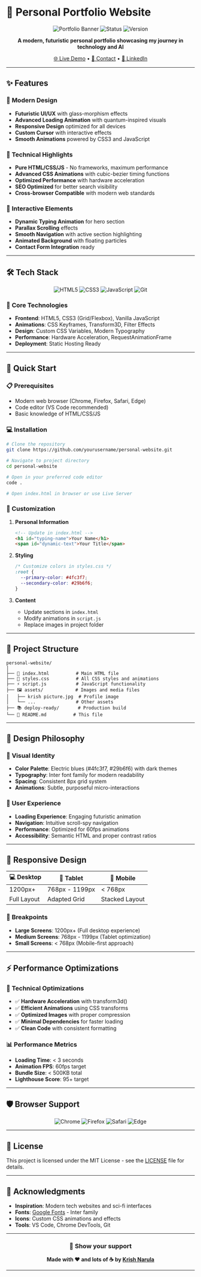 # 🚀 Personal Portfolio Website

<div align="center">

![Portfolio Banner](https://img.shields.io/badge/Portfolio-Krish%20Narula-4fc3f7?style=for-the-badge&logo=react&logoColor=white)
![Status](https://img.shields.io/badge/Status-Live-brightgreen?style=for-the-badge)
![Version](https://img.shields.io/badge/Version-2.0-blue?style=for-the-badge)

**A modern, futuristic personal portfolio showcasing my journey in technology and AI**

[🌐 Live Demo](https://krishnarula.dev) • [📧 Contact](mailto:your-email@domain.com) • [💼 LinkedIn](https://linkedin.com/in/yourprofile)

</div>

---

## ✨ Features

### 🎨 **Modern Design**
- **Futuristic UI/UX** with glass-morphism effects
- **Advanced Loading Animation** with quantum-inspired visuals
- **Responsive Design** optimized for all devices
- **Custom Cursor** with interactive effects
- **Smooth Animations** powered by CSS3 and JavaScript

### 🔧 **Technical Highlights**
- **Pure HTML/CSS/JS** - No frameworks, maximum performance
- **Advanced CSS Animations** with cubic-bezier timing functions
- **Optimized Performance** with hardware acceleration
- **SEO Optimized** for better search visibility
- **Cross-browser Compatible** with modern web standards

### 🌟 **Interactive Elements**
- **Dynamic Typing Animation** for hero section
- **Parallax Scrolling** effects
- **Smooth Navigation** with active section highlighting
- **Animated Background** with floating particles
- **Contact Form Integration** ready

---

## 🛠️ Tech Stack

<div align="center">

![HTML5](https://img.shields.io/badge/HTML5-E34F26?style=for-the-badge&logo=html5&logoColor=white)
![CSS3](https://img.shields.io/badge/CSS3-1572B6?style=for-the-badge&logo=css3&logoColor=white)
![JavaScript](https://img.shields.io/badge/JavaScript-F7DF1E?style=for-the-badge&logo=javascript&logoColor=black)
![Git](https://img.shields.io/badge/Git-F05032?style=for-the-badge&logo=git&logoColor=white)

</div>

### 🎯 **Core Technologies**
- **Frontend**: HTML5, CSS3 (Grid/Flexbox), Vanilla JavaScript
- **Animations**: CSS Keyframes, Transform3D, Filter Effects
- **Design**: Custom CSS Variables, Modern Typography
- **Performance**: Hardware Acceleration, RequestAnimationFrame
- **Deployment**: Static Hosting Ready

---

## 🚀 Quick Start

### 📋 Prerequisites
- Modern web browser (Chrome, Firefox, Safari, Edge)
- Code editor (VS Code recommended)
- Basic knowledge of HTML/CSS/JS

### 💻 Installation

```bash
# Clone the repository
git clone https://github.com/yourusername/personal-website.git

# Navigate to project directory
cd personal-website

# Open in your preferred code editor
code .

# Open index.html in browser or use Live Server
```

### 🔧 Customization

1. **Personal Information**
   ```html
   <!-- Update in index.html -->
   <h1 id="typing-name">Your Name</h1>
   <span id="dynamic-text">Your Title</span>
   ```

2. **Styling**
   ```css
   /* Customize colors in styles.css */
   :root {
     --primary-color: #4fc3f7;
     --secondary-color: #29b6f6;
   }
   ```

3. **Content**
   - Update sections in `index.html`
   - Modify animations in `script.js`
   - Replace images in project folder

---

## 📁 Project Structure

```
personal-website/
│
├── 📄 index.html          # Main HTML file
├── 🎨 styles.css          # All CSS styles and animations
├── ⚡ script.js           # JavaScript functionality
├── 🖼️ assets/            # Images and media files
│   ├── krish picture.jpg  # Profile image
│   └── ...               # Other assets
├── 📚 deploy-ready/       # Production build
└── 📖 README.md          # This file
```

---

## 🎨 Design Philosophy

### 🌟 **Visual Identity**
- **Color Palette**: Electric blues (#4fc3f7, #29b6f6) with dark themes
- **Typography**: Inter font family for modern readability
- **Spacing**: Consistent 8px grid system
- **Animations**: Subtle, purposeful micro-interactions

### 🚀 **User Experience**
- **Loading Experience**: Engaging futuristic animation
- **Navigation**: Intuitive scroll-spy navigation
- **Performance**: Optimized for 60fps animations
- **Accessibility**: Semantic HTML and proper contrast ratios

---

## 📱 Responsive Design

<div align="center">

| 💻 Desktop | 📱 Tablet | 📱 Mobile |
|------------|-----------|-----------|
| 1200px+ | 768px - 1199px | < 768px |
| Full Layout | Adapted Grid | Stacked Layout |

</div>

### 📐 **Breakpoints**
- **Large Screens**: 1200px+ (Full desktop experience)
- **Medium Screens**: 768px - 1199px (Tablet optimization)
- **Small Screens**: < 768px (Mobile-first approach)

---

## ⚡ Performance Optimizations

### 🔧 **Technical Optimizations**
- ✅ **Hardware Acceleration** with transform3d()
- ✅ **Efficient Animations** using CSS transforms
- ✅ **Optimized Images** with proper compression
- ✅ **Minimal Dependencies** for faster loading
- ✅ **Clean Code** with consistent formatting

### 📊 **Performance Metrics**
- **Loading Time**: < 3 seconds
- **Animation FPS**: 60fps target
- **Bundle Size**: < 500KB total
- **Lighthouse Score**: 95+ target

---

## 🛡️ Browser Support

<div align="center">

![Chrome](https://img.shields.io/badge/Chrome-90+-brightgreen?style=flat-square&logo=google-chrome)
![Firefox](https://img.shields.io/badge/Firefox-88+-brightgreen?style=flat-square&logo=firefox)
![Safari](https://img.shields.io/badge/Safari-14+-brightgreen?style=flat-square&logo=safari)
![Edge](https://img.shields.io/badge/Edge-90+-brightgreen?style=flat-square&logo=microsoft-edge)

</div>

---


## 📄 License

This project is licensed under the MIT License - see the [LICENSE](LICENSE) file for details.

---

## 🙏 Acknowledgments

- **Inspiration**: Modern tech websites and sci-fi interfaces
- **Fonts**: [Google Fonts](https://fonts.google.com/) - Inter family
- **Icons**: Custom CSS animations and effects
- **Tools**: VS Code, Chrome DevTools, Git

---

<div align="center">

### 🌟 **Show your support**

**Made with ❤️ and lots of ☕ by [Krish Narula](https://github.com/krishnarula2)**

---

</div> 
